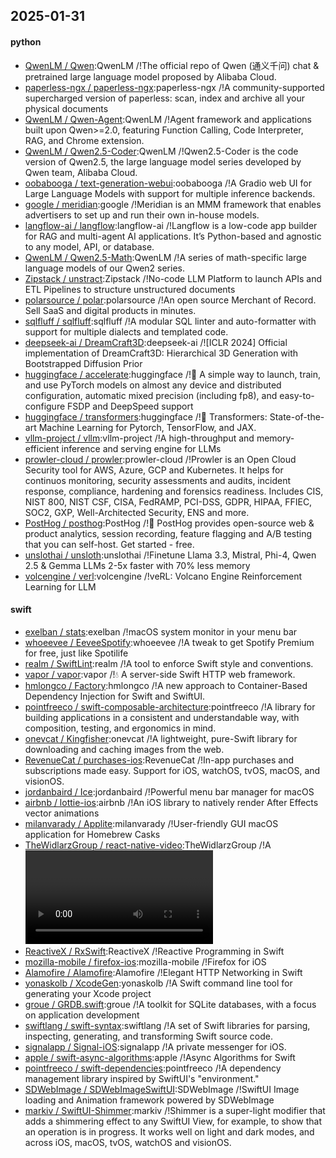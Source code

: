 ## 2025-01-31

#### python
* [QwenLM / Qwen](https://github.com/QwenLM/Qwen):QwenLM /!The official repo of Qwen (通义千问) chat & pretrained large language model proposed by Alibaba Cloud.
* [paperless-ngx / paperless-ngx](https://github.com/paperless-ngx/paperless-ngx):paperless-ngx /!A community-supported supercharged version of paperless: scan, index and archive all your physical documents
* [QwenLM / Qwen-Agent](https://github.com/QwenLM/Qwen-Agent):QwenLM /!Agent framework and applications built upon Qwen>=2.0, featuring Function Calling, Code Interpreter, RAG, and Chrome extension.
* [QwenLM / Qwen2.5-Coder](https://github.com/QwenLM/Qwen2.5-Coder):QwenLM /!Qwen2.5-Coder is the code version of Qwen2.5, the large language model series developed by Qwen team, Alibaba Cloud.
* [oobabooga / text-generation-webui](https://github.com/oobabooga/text-generation-webui):oobabooga /!A Gradio web UI for Large Language Models with support for multiple inference backends.
* [google / meridian](https://github.com/google/meridian):google /!Meridian is an MMM framework that enables advertisers to set up and run their own in-house models.
* [langflow-ai / langflow](https://github.com/langflow-ai/langflow):langflow-ai /!Langflow is a low-code app builder for RAG and multi-agent AI applications. It’s Python-based and agnostic to any model, API, or database.
* [QwenLM / Qwen2.5-Math](https://github.com/QwenLM/Qwen2.5-Math):QwenLM /!A series of math-specific large language models of our Qwen2 series.
* [Zipstack / unstract](https://github.com/Zipstack/unstract):Zipstack /!No-code LLM Platform to launch APIs and ETL Pipelines to structure unstructured documents
* [polarsource / polar](https://github.com/polarsource/polar):polarsource /!An open source Merchant of Record. Sell SaaS and digital products in minutes.
* [sqlfluff / sqlfluff](https://github.com/sqlfluff/sqlfluff):sqlfluff /!A modular SQL linter and auto-formatter with support for multiple dialects and templated code.
* [deepseek-ai / DreamCraft3D](https://github.com/deepseek-ai/DreamCraft3D):deepseek-ai /![ICLR 2024] Official implementation of DreamCraft3D: Hierarchical 3D Generation with Bootstrapped Diffusion Prior
* [huggingface / accelerate](https://github.com/huggingface/accelerate):huggingface /!🚀 A simple way to launch, train, and use PyTorch models on almost any device and distributed configuration, automatic mixed precision (including fp8), and easy-to-configure FSDP and DeepSpeed support
* [huggingface / transformers](https://github.com/huggingface/transformers):huggingface /!🤗 Transformers: State-of-the-art Machine Learning for Pytorch, TensorFlow, and JAX.
* [vllm-project / vllm](https://github.com/vllm-project/vllm):vllm-project /!A high-throughput and memory-efficient inference and serving engine for LLMs
* [prowler-cloud / prowler](https://github.com/prowler-cloud/prowler):prowler-cloud /!Prowler is an Open Cloud Security tool for AWS, Azure, GCP and Kubernetes. It helps for continuos monitoring, security assessments and audits, incident response, compliance, hardening and forensics readiness. Includes CIS, NIST 800, NIST CSF, CISA, FedRAMP, PCI-DSS, GDPR, HIPAA, FFIEC, SOC2, GXP, Well-Architected Security, ENS and more.
* [PostHog / posthog](https://github.com/PostHog/posthog):PostHog /!🦔 PostHog provides open-source web & product analytics, session recording, feature flagging and A/B testing that you can self-host. Get started - free.
* [unslothai / unsloth](https://github.com/unslothai/unsloth):unslothai /!Finetune Llama 3.3, Mistral, Phi-4, Qwen 2.5 & Gemma LLMs 2-5x faster with 70% less memory
* [volcengine / verl](https://github.com/volcengine/verl):volcengine /!veRL: Volcano Engine Reinforcement Learning for LLM

#### swift
* [exelban / stats](https://github.com/exelban/stats):exelban /!macOS system monitor in your menu bar
* [whoeevee / EeveeSpotify](https://github.com/whoeevee/EeveeSpotify):whoeevee /!A tweak to get Spotify Premium for free, just like Spotilife
* [realm / SwiftLint](https://github.com/realm/SwiftLint):realm /!A tool to enforce Swift style and conventions.
* [vapor / vapor](https://github.com/vapor/vapor):vapor /!💧 A server-side Swift HTTP web framework.
* [hmlongco / Factory](https://github.com/hmlongco/Factory):hmlongco /!A new approach to Container-Based Dependency Injection for Swift and SwiftUI.
* [pointfreeco / swift-composable-architecture](https://github.com/pointfreeco/swift-composable-architecture):pointfreeco /!A library for building applications in a consistent and understandable way, with composition, testing, and ergonomics in mind.
* [onevcat / Kingfisher](https://github.com/onevcat/Kingfisher):onevcat /!A lightweight, pure-Swift library for downloading and caching images from the web.
* [RevenueCat / purchases-ios](https://github.com/RevenueCat/purchases-ios):RevenueCat /!In-app purchases and subscriptions made easy. Support for iOS, watchOS, tvOS, macOS, and visionOS.
* [jordanbaird / Ice](https://github.com/jordanbaird/Ice):jordanbaird /!Powerful menu bar manager for macOS
* [airbnb / lottie-ios](https://github.com/airbnb/lottie-ios):airbnb /!An iOS library to natively render After Effects vector animations
* [milanvarady / Applite](https://github.com/milanvarady/Applite):milanvarady /!User-friendly GUI macOS application for Homebrew Casks
* [TheWidlarzGroup / react-native-video](https://github.com/TheWidlarzGroup/react-native-video):TheWidlarzGroup /!A <Video /> component for react-native
* [ReactiveX / RxSwift](https://github.com/ReactiveX/RxSwift):ReactiveX /!Reactive Programming in Swift
* [mozilla-mobile / firefox-ios](https://github.com/mozilla-mobile/firefox-ios):mozilla-mobile /!Firefox for iOS
* [Alamofire / Alamofire](https://github.com/Alamofire/Alamofire):Alamofire /!Elegant HTTP Networking in Swift
* [yonaskolb / XcodeGen](https://github.com/yonaskolb/XcodeGen):yonaskolb /!A Swift command line tool for generating your Xcode project
* [groue / GRDB.swift](https://github.com/groue/GRDB.swift):groue /!A toolkit for SQLite databases, with a focus on application development
* [swiftlang / swift-syntax](https://github.com/swiftlang/swift-syntax):swiftlang /!A set of Swift libraries for parsing, inspecting, generating, and transforming Swift source code.
* [signalapp / Signal-iOS](https://github.com/signalapp/Signal-iOS):signalapp /!A private messenger for iOS.
* [apple / swift-async-algorithms](https://github.com/apple/swift-async-algorithms):apple /!Async Algorithms for Swift
* [pointfreeco / swift-dependencies](https://github.com/pointfreeco/swift-dependencies):pointfreeco /!A dependency management library inspired by SwiftUI's "environment."
* [SDWebImage / SDWebImageSwiftUI](https://github.com/SDWebImage/SDWebImageSwiftUI):SDWebImage /!SwiftUI Image loading and Animation framework powered by SDWebImage
* [markiv / SwiftUI-Shimmer](https://github.com/markiv/SwiftUI-Shimmer):markiv /!Shimmer is a super-light modifier that adds a shimmering effect to any SwiftUI View, for example, to show that an operation is in progress. It works well on light and dark modes, and across iOS, macOS, tvOS, watchOS and visionOS.
